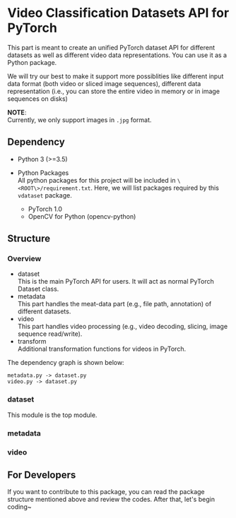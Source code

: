 # Video Classification Datasets API for PyTorch

This part is meant to create an unified PyTorch dataset API for different datasets as well as different video data representations. You can use it as a Python package.

We will try our best to make it support more possiblities like different input data format (both video or sliced image sequences), different data representation (i.e., you can store the entire video in memory or in image sequences on disks)

**NOTE**:  
Currently, we only support images in `.jpg` format.

## Dependency

* Python 3 (>=3.5)

* Python Packages  
All python packages for this project will be included in `\<ROOT\>/requirement.txt`. Here, we will list packages required by this `vdataset` package.  
  * PyTorch 1.0
  * OpenCV for Python (opencv-python)

## Structure

### Overview

* dataset  
This is the main PyTorch API for users. It will act as normal PyTorch Dataset class.  
* metadata  
This part handles the meat-data part (e.g., file path, annotation) of different datasets.
* video  
This part handles video processing (e.g., video decoding, slicing, image sequence read/write).
* transform  
Additional transformation functions for videos in PyTorch.

The dependency graph is shown below:

```sequence
metadata.py -> dataset.py  
video.py -> dataset.py
```

### dataset

This module is the top module.

### metadata

### video

## For Developers

If you want to contribute to this package, you can read the package structure mentioned above and review the codes. After that, let's begin coding~